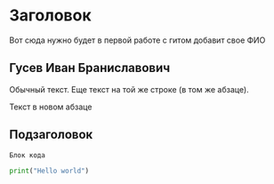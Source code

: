 # Заголовок

Вот сюда нужно будет в первой работе с гитом добавит свое ФИО

## Гусев Иван Браниславович

Обычный текст.
Еще текст на той же строке (в том же абзаце).

Текст в новом абзаце

## Подзаголовок

```
Блок кода
```

```python
print("Hello world")
```
